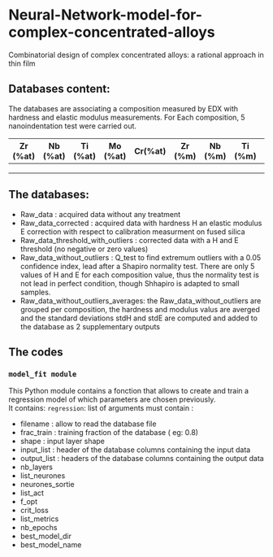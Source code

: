 # Neural-Network-model-for-complex-concentrated-alloys
Combinatorial design of complex concentrated alloys: a rational approach in thin film

## Databases content:
The databases are associating a composition measured by EDX with hardness and elastic modulus measurements. For Each composition, 5 nanoindentation test were carried out.


| Zr (%at) |  Nb (%at) | Ti (%at) | Mo (%at) | Cr(%at) | Zr (%m) |  Nb (%m) | Ti (%m) | Mo (%m) | Cr(%m)   | E (GPa) | H (GPa) |                
|----------|-----------|----------|----------|---------|---------|---------|-----------|----------|----------|---------|---------|
|          |           |          |          |         |         |         |           |          |          |         |          |
|          |           |          |          |         |         |         |           |          |          |         |          |
|          |           |          |          |         |         |         |           |          |          |         |          |


## The databases:
  - Raw_data                          : acquired data without any treatment
  - Raw_data_corrected                : acquired data with hardness H an elastic modulus E correction with respect to calibration measurment on fused silica
  - Raw_data_threshold_with_outliers  : corrected data with a H and E threshold (no negative or zero values)
  - Raw_data_without_outliers         : Q_test to find extremum outliers with a 0.05 confidence index, lead after a Shapiro normality test. There are only 5 values of H and E for each composition value, thus the normality test is not lead in perfect condition, though Shhapiro is adapted to small 
                                      samples.
  - Raw_data_without_outliers_averages: the Raw_data_without_outliers are grouped per composition, the hardness and modulus valus are averged and the standard deviations stdH and stdE are computed and added to the database as 2 supplementary outputs
## The codes
### ``model_fit module``

This Python module contains a fonction that allows to create and train a regression model of which parameters are chosen previously.\
It contains: 
``regression``: list of arguments must contain : 
- filename : allow to read the database file
- frac_train : training fraction of the database ( eg: 0.8)
- shape : input layer shape 
- input_list : header of the database columns containing the input data
- output_list : headers of the database columns containing the output data
- nb_layers
- list_neurones
- neurones_sortie
- list_act
- f_opt
- crit_loss
- list_metrics
- nb_epochs
- best_model_dir
- best_model_name
    
